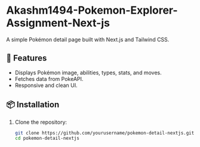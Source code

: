 # Akashm1494-Pokemon-Explorer-Assignment-Next-js

A simple Pokémon detail page built with Next.js and Tailwind CSS.

## 🚀 Features
- Displays Pokémon image, abilities, types, stats, and moves.
- Fetches data from PokeAPI.
- Responsive and clean UI.

## 📦 Installation

1. Clone the repository:
   ```sh
   git clone https://github.com/yourusername/pokemon-detail-nextjs.git
   cd pokemon-detail-nextjs
